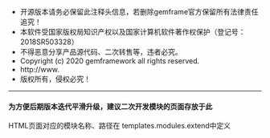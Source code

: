 * 开源版本请务必保留此注释头信息，若删除gemframe官方保留所有法律责任追究！
* 本软件受国家版权局知识产权以及国家计算机软件著作权保护（登记号：2018SR503328）
* 不得恶意分享产品源代码、二次转售等，违者必究。
* Copyright (c) 2020 gemframework all rights reserved.
* http://www.
* 版权所有，侵权必究！
***
 #### 为方便后期版本迭代平滑升级，建议二次开发模块的页面存放于此
 
 HTML页面对应的模块名称、路径在
 templates.modules.extend中定义
 
 